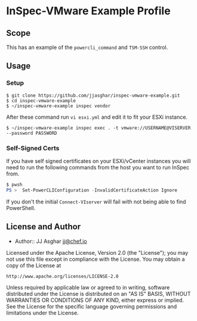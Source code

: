 # InSpec-VMware Example Profile

## Scope

This has an example of the `powercli_command` and `TSM-SSH` control.

## Usage

### Setup

```shell
$ git clone https://github.com/jjasghar/inspec-vmware-example.git
$ cd inspec-vmware-example
$ ~/inspec-vmware-example inspec vendor
```

After these command run `vi esxi.yml` and edit it to fit your ESXi instance.

```shell
$ ~/inspec-vmware-example inspec exec . -t vmware://USERNAME@VISERVER --password PASSWORD
```

### Self-Signed Certs

If you have self signed certificates on your ESXi/vCenter instances you will need to run the following commands from the
host you want to run InSpec from.

```powershell
$ pwsh
PS >  Set-PowerCLIConfiguration -InvalidCertificateAction Ignore
```

If you don't the initial `Connect-VIserver` will fail with not being able to find PowerShell.

## License and Author

- Author::  JJ Asghar <jj@chef.io>

Licensed under the Apache License, Version 2.0 (the "License");
you may not use this file except in compliance with the License.
You may obtain a copy of the License at

    http://www.apache.org/licenses/LICENSE-2.0

Unless required by applicable law or agreed to in writing, software
distributed under the License is distributed on an "AS IS" BASIS,
WITHOUT WARRANTIES OR CONDITIONS OF ANY KIND, either express or implied.
See the License for the specific language governing permissions and
limitations under the License.
